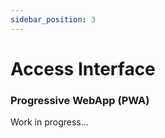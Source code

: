 ```yaml
---
sidebar_position: 3
---
```


# Access Interface
### Progressive WebApp (PWA)

Work in progress...

<!-- The access interface will **regist** the entries and exits and all the **movements** inside the event.

![alt text](img/accessInterfaceDefaultPage.png)

After scaning the participant identification, the interface will display their main informations and the responsible cheif.

![alt text](img/accessInterfaceScan.png)

> **_note:_**  All prototype was made using [Figma](https://www.figma.com). -->